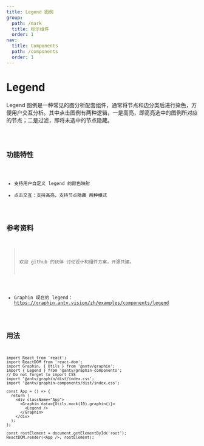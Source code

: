 ```yaml
---
title: Legend 图例
group:
  path: /mark
  title: 标示组件
  order: 1
nav:
  title: Components
  path: /components
  order: 1
---
```


# Legend

Legend 图例是一种常见的图分析配套组件，通常将节点和边分类后进行染色，方便用户交互分析。其中点击图例有两种逻辑，一是高亮，即高亮选中的图例所对应的节点；二是过滤，即将未选中的节点隐藏。

<code src='./demos/index.tsx'>

## 功能特性

- 支持用户自定义 legend 的颜色映射
- 点击交互：支持高亮，支持节点隐藏 两种模式

## 参考资料

> 欢迎 github 的伙伴 讨论设计和组件方案，开源共建。

- Graphin 现在的 legend：https://graphin.antv.vision/zh/examples/components/legend

## 用法

```tsx | pure
import React from 'react';
import ReactDOM from 'react-dom';
import Graphin, { Utils } from '@antv/graphin';
import { Legend } from '@antv/graphin-components';
// Do not forget to import CSS
import '@antv/graphin/dist/index.css';
import '@antv/graphin-components/dist/index.css';

const App = () => {
  return (
    <div className="App">
      <Graphin data={Utils.mock(10).graphin()}>
        <Legend />
      </Graphin>
    </div>
  );
};

const rootElement = document.getElementById('root');
ReactDOM.render(<App />, rootElement);
```
